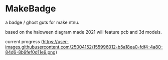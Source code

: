 # MakeBadge
a badge / ghost guts for make ntnu.

based on the haloween diagram made 2021
will feature pcb and 3d models.


current progress
(https://user-images.githubusercontent.com/25004152/155996012-b5a18ea0-fdf4-4a80-84d6-8b9fef0d11e9.png)
